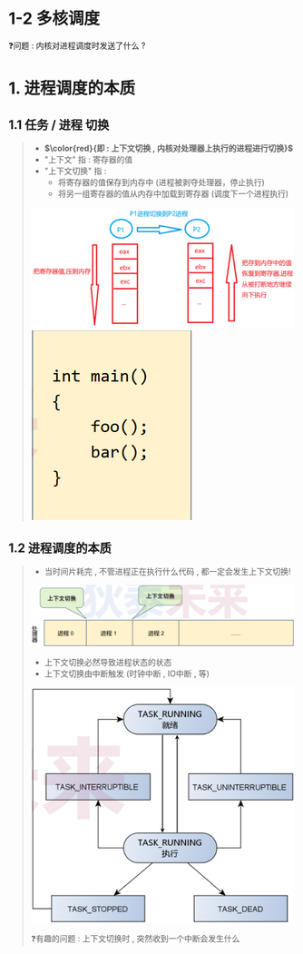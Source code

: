 # 1-2 多核调度

❓问题 : 内核对进程调度时发送了什么 ?

# 1. 进程调度的本质

## 1.1 **任务** / **进程** 切换

>- **$\color{red}{即 : 上下文切换 , 内核对处理器上执行的进程进行切换}$**
>-  "上下文" 指 : 寄存器的值
>- "上下文切换" 指 : 
>   - 将寄存器的值保存到内存中 (进程被剥夺处理器，停止执行)
>   - 将另一组寄存器的值从内存中加载到寄存器 (调度下一个进程执行)
>
>
><img src="./assets/image-20230828165910401.png" alt="image-20230828165910401" />
>
><img src="./assets/image-20230828170151878.png" alt="image-20230828170151878" />

## 1.2 进程调度的本质

>- 当时间片耗完 , 不管进程正在执行什么代码 , 都一定会发生上下文切换! 
>
><img src="./assets/image-20230828170252166.png" alt="image-20230828170252166" />
>
>- 上下文切换必然导致进程状态的状态
>- 上下文切换由中断触发 (时钟中断 , IO中断 , 等)
>
><img src="./assets/image-20230828172710581.png" alt="image-20230828172710581" />
>
>❓有趣的问题 : 上下文切换时 , 突然收到一个中断会发生什么

